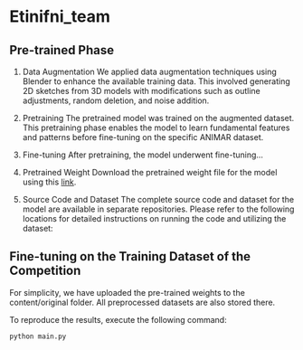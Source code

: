 # Etinifni_team

## Pre-trained Phase
1. Data Augmentation
We applied data augmentation techniques using Blender to enhance the available training data. This involved generating 2D sketches from 3D models with modifications such as outline adjustments, random deletion, and noise addition.

2. Pretraining
The pretrained model was trained on the augmented dataset. This pretraining phase enables the model to learn fundamental features and patterns before fine-tuning on the specific ANIMAR dataset.

3. Fine-tuning
After pretraining, the model underwent fine-tuning...

4. Pretrained Weight
Download the pretrained weight file for the model using this [link](https://drive.google.com/file/d/1cOdXMakeJVxrw-gWSieGU6Q5K2mFklSW/view?usp=drive_link).

5. Source Code and Dataset
The complete source code and dataset for the model are available in separate repositories. Please refer to the following locations for detailed instructions on running the code and utilizing the dataset:

## Fine-tuning on the Training Dataset of the Competition
For simplicity, we have uploaded the pre-trained weights to the content/original folder. All preprocessed datasets are also stored there.

To reproduce the results, execute the following command:
```bash
python main.py
```

